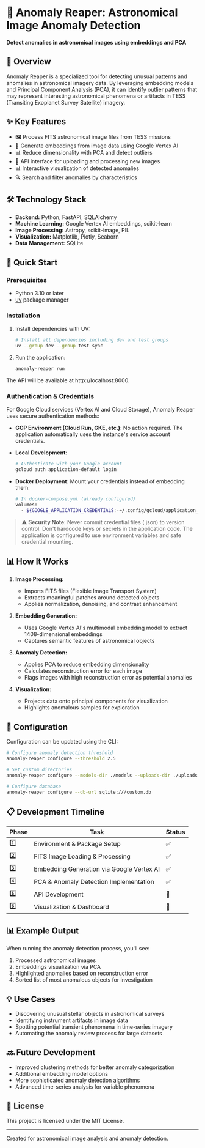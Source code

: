# 🌌 Anomaly Reaper: Astronomical Image Anomaly Detection

**Detect anomalies in astronomical images using embeddings and PCA**

## 🎯 Overview

Anomaly Reaper is a specialized tool for detecting unusual patterns and anomalies in astronomical imagery data. By leveraging embedding models and Principal Component Analysis (PCA), it can identify outlier patterns that may represent interesting astronomical phenomena or artifacts in TESS (Transiting Exoplanet Survey Satellite) imagery.

## ✨ Key Features

- 🖼️ Process FITS astronomical image files from TESS missions
- 🔄 Generate embeddings from image data using Google Vertex AI
- 📊 Reduce dimensionality with PCA and detect outliers
- 🚀 API interface for uploading and processing new images
- 📊 Interactive visualization of detected anomalies
- 🔍 Search and filter anomalies by characteristics

## 🛠️ Technology Stack

- **Backend:** Python, FastAPI, SQLAlchemy
- **Machine Learning:** Google Vertex AI embeddings, scikit-learn
- **Image Processing:** Astropy, scikit-image, PIL
- **Visualization:** Matplotlib, Plotly, Seaborn
- **Data Management:** SQLite

## 🚀 Quick Start

### Prerequisites

- Python 3.10 or later
- [uv](https://github.com/astral-sh/uv) package manager

### Installation

1. Install dependencies with UV:
   ```bash
   # Install all dependencies including dev and test groups
   uv --group dev --group test sync
   ```

2. Run the application:
   ```bash
   anomaly-reaper run
   ```

The API will be available at http://localhost:8000.

### Authentication & Credentials

For Google Cloud services (Vertex AI and Cloud Storage), Anomaly Reaper uses secure authentication methods:

- **GCP Environment (Cloud Run, GKE, etc.)**: No action required. The application automatically uses the instance's service account credentials.

- **Local Development**:
  ```bash
  # Authenticate with your Google account
  gcloud auth application-default login
  ```
  
- **Docker Deployment**: Mount your credentials instead of embedding them:
  ```bash
  # In docker-compose.yml (already configured)
  volumes:
    - ${GOOGLE_APPLICATION_CREDENTIALS:-~/.config/gcloud/application_default_credentials.json}:/app/google-credentials.json:ro
  ```

> **⚠️ Security Note**: Never commit credential files (.json) to version control. Don't hardcode keys or secrets in the application code. The application is configured to use environment variables and safe credential mounting.

## 📊 How It Works

1. **Image Processing:**
   - Imports FITS files (Flexible Image Transport System)
   - Extracts meaningful patches around detected objects
   - Applies normalization, denoising, and contrast enhancement

2. **Embedding Generation:**
   - Uses Google Vertex AI's multimodal embedding model to extract 1408-dimensional embeddings
   - Captures semantic features of astronomical objects

3. **Anomaly Detection:**
   - Applies PCA to reduce embedding dimensionality
   - Calculates reconstruction error for each image
   - Flags images with high reconstruction error as potential anomalies

4. **Visualization:**
   - Projects data onto principal components for visualization
   - Highlights anomalous samples for exploration

## 🔧 Configuration

Configuration can be updated using the CLI:

```bash
# Configure anomaly detection threshold
anomaly-reaper configure --threshold 2.5

# Set custom directories
anomaly-reaper configure --models-dir ./models --uploads-dir ./uploads

# Configure database
anomaly-reaper configure --db-url sqlite:///custom.db
```

## 📋 Development Timeline

| Phase | Task | Status |
|-------|------|--------|
| 1️⃣ | Environment & Package Setup | ✅ |
| 2️⃣ | FITS Image Loading & Processing | ✅ |
| 3️⃣ | Embedding Generation via Google Vertex AI | ✅ |
| 4️⃣ | PCA & Anomaly Detection Implementation | ✅ |
| 5️⃣ | API Development | 🔄 |
| 6️⃣ | Visualization & Dashboard | 🔄 |

## 📊 Example Output

When running the anomaly detection process, you'll see:

1. Processed astronomical images
2. Embeddings visualization via PCA
3. Highlighted anomalies based on reconstruction error
4. Sorted list of most anomalous objects for investigation

## 💡 Use Cases

- Discovering unusual stellar objects in astronomical surveys
- Identifying instrument artifacts in image data
- Spotting potential transient phenomena in time-series imagery
- Automating the anomaly review process for large datasets

## 🔜 Future Development

- Improved clustering methods for better anomaly categorization
- Additional embedding model options
- More sophisticated anomaly detection algorithms
- Advanced time-series analysis for variable phenomena

## 📄 License

This project is licensed under the MIT License.

---

Created for astronomical image analysis and anomaly detection.